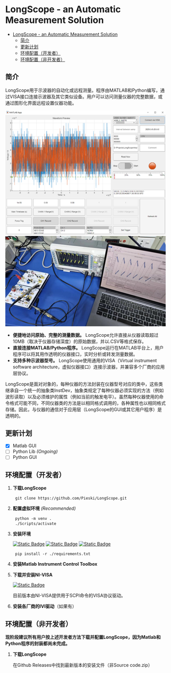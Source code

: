 # LongScope - an Automatic Measurement Solution

- [LongScope - an Automatic Measurement Solution](#longscope---an-automatic-measurement-solution)
  - [简介](#简介)
  - [更新计划](#更新计划)
  - [环境配置（开发者）](#环境配置开发者)
  - [环境配置（非开发者）](#环境配置非开发者)


## 简介
LongScope用于示波器的自动化或远程测量。程序由MATLAB和Python编写，通过VISA接口连接示波器及其它类似设备。用户可以访问测量仪器的完整数据，或通过图形化界面远程设置仪器功能。

![Running Example](<Assets/Running Example.png>)
![Usage Example](<Assets/Usage Example.jpg>)


- **便捷地访问原始、完整的测量数据。** LongScope允许直接从仪器读取超过10MB（取决于仪器存储深度）的原始数据，并以.CSV等格式保存。
- **直接连接MATLAB/Python程序。** LongScope运行在MATLAB平台上，用户程序可以将其用作透明的仪器接口，实时分析或转发测量数据。
- **支持多种示波器型号。** LongScope使用通用的VISA（Virtual instrument software architecture，虚拟仪器接口）连接示波器，并兼容多个厂商的应用层协议。

LongScope是面对对象的，每种仪器的方法封装在仪器型号对应的类中，这些类继承自一个统一的抽象类InstDev，抽象类规定了每种仪器必须实现的方法（例如波形读取）以及必须维护的属性（例如当前的触发电平）。虽然每种仪器使用的命令格式可能不同，不同仪器类的方法是以相同格式调用的，各种属性也以相同格式存储。因此，与仪器的通信对于应用层（LongScope的GUI或其它用户程序）是透明的。

## 更新计划

- [x] Matlab GUI
- [ ] Python Lib *(Ongoing)*
- [ ] Python GUI  

## 环境配置（开发者）

1. **下载LongScope**

        git clone https://github.com/Pieski/LongScope.git

2. **配置虚拟环境** *(Recommended)*

        python -m venv .
        ./Scripts/activate

3. **安装环境** 
   
    [![Static Badge](https://img.shields.io/badge/Github-pyvisa-blue)](https://github.com/pyvisa/pyvisa)
    [![Static Badge](https://img.shields.io/badge/Github-numpy-green)](https://github.com/numpy/numpy)
    [![Static Badge](https://img.shields.io/badge/PyPI-PyQt-blue)](https://pypi.org/project/PyQt6/)

        pip install -r ./requirements.txt

4. **安装Matlab Instrument Control Toolbox**

5. **下载并安装NI-VISA**
   
   [![Static Badge](https://img.shields.io/badge/Click%20to%20Download-NI%20VISA-green)](https://www.ni.com/zh-cn/support/downloads/drivers/download.ni-visa.html#521671) 

   目前版本由NI-VISA提供用于SCPI命令的VISA协议驱动。

6. **安装各厂商的IVI驱动**（如果有）
   
   
## 环境配置（非开发者）

**现阶段建议所有用户按上述开发者方法下载并配置LongScope，因为Matlab和Python程序的封装都尚未完成。**

1. **下载LongScope**

    在Github Releases中找到最新版本的安装文件（非Source code.zip）